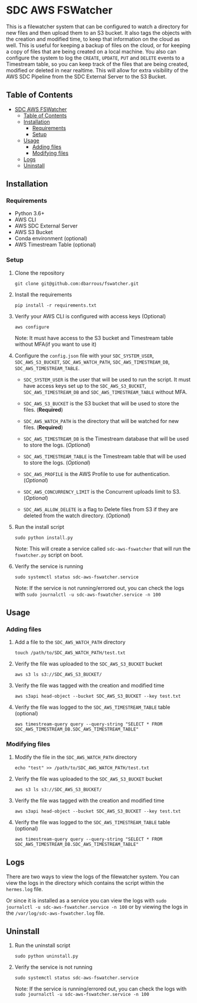 # SDC AWS FSWatcher

This is a filewatcher system that can be configured to watch a directory for new files and then upload them to an S3 bucket. It also tags the objects with the creation and modified time, to keep that information on the cloud as well. This is useful for keeping a backup of files on the cloud, or for keeping a copy of files that are being created on a local machine. You also can configure the system to log the `CREATE`, `UPDATE`, `PUT` and `DELETE` events to a Timestream table, so you can keep track of the files that are being created, modified or deleted in near realtime. This will allow for extra visibility of the AWS SDC Pipeline from the SDC External Server to the S3 Bucket.

## Table of Contents
- [SDC AWS FSWatcher](#sdc-aws-fswatcher)
  - [Table of Contents](#table-of-contents)
  - [Installation](#installation)
    - [Requirements](#requirements)
    - [Setup](#setup)
  - [Usage](#usage)
    - [Adding files](#adding-files)
    - [Modifying files](#modifying-files)
  - [Logs](#logs)
  - [Uninstall](#uninstall)

## Installation
### Requirements
- Python 3.6+
- AWS CLI
- AWS SDC External Server
- AWS S3 Bucket
- Conda environment (optional)
- AWS Timestream Table (optional)

### Setup
1. Clone the repository

    ```git clone git@github.com:dbarrous/fswatcher.git```

2. Install the requirements

    ```pip install -r requirements.txt```

3. Verify your AWS CLI is configured with access keys (Optional)

    ```aws configure```

    Note: It must have access to the S3 bucket and Timestream table without MFA(if you want to use it)

4. Configure the `config.json` file with your `SDC_SYSTEM_USER`, `SDC_AWS_S3_BUCKET`, `SDC_AWS_WATCH_PATH`, `SDC_AWS_TIMESTREAM_DB`, `SDC_AWS_TIMESTREAM_TABLE`. 

    * `SDC_SYSTEM_USER` is the user that will be used to run the script. It must have access keys set up to the `SDC_AWS_S3_BUCKET`, `SDC_AWS_TIMESTREAM_DB` and `SDC_AWS_TIMESTREAM_TABLE` without MFA.

    * `SDC_AWS_S3_BUCKET` is the S3 bucket that will be used to store the files. (**Required**)

    * `SDC_AWS_WATCH_PATH` is the directory that will be watched for new files. (**Required**)

    * `SDC_AWS_TIMESTREAM_DB` is the Timestream database that will be used to store the logs. (*Optional*)

    * `SDC_AWS_TIMESTREAM_TABLE` is the Timestream table that will be used to store the logs. (*Optional*)
    
    * `SDC_AWS_PROFILE` is the AWS Profile to use for authentication. (*Optional*)

    * `SDC_AWS_CONCURRENCY_LIMIT` is the Concurrent uploads limit to S3. (*Optional*)

    * `SDC_AWS_ALLOW_DELETE` is a flag to Delete files from S3 if they are deleted from the watch directory. (*Optional*)

5. Run the install script

    ```sudo python install.py```

    Note: This will create a service called `sdc-aws-fswatcher` that will run the `fswatcher.py` script on boot.

6. Verify the service is running

    ```sudo systemctl status sdc-aws-fswatcher.service```

    Note: If the service is not running/errored out, you can check the logs with `sudo journalctl -u sdc-aws-fswatcher.service -n 100`


## Usage
### Adding files
1. Add a file to the `SDC_AWS_WATCH_PATH` directory

    ```touch /path/to/SDC_AWS_WATCH_PATH/test.txt```

2. Verify the file was uploaded to the `SDC_AWS_S3_BUCKET` bucket

    ```aws s3 ls s3://SDC_AWS_S3_BUCKET/```

3. Verify the file was tagged with the creation and modified time

    ```aws s3api head-object --bucket SDC_AWS_S3_BUCKET --key test.txt```

4. Verify the file was logged to the `SDC_AWS_TIMESTREAM_TABLE` table (optional)

    ```aws timestream-query query --query-string "SELECT * FROM SDC_AWS_TIMESTREAM_DB.SDC_AWS_TIMESTREAM_TABLE"```

### Modifying files
1. Modify the file in the `SDC_AWS_WATCH_PATH` directory

    ```echo "test" >> /path/to/SDC_AWS_WATCH_PATH/test.txt```

2. Verify the file was uploaded to the `SDC_AWS_S3_BUCKET` bucket

    ```aws s3 ls s3://SDC_AWS_S3_BUCKET/```

3. Verify the file was tagged with the creation and modified time

    ```aws s3api head-object --bucket SDC_AWS_S3_BUCKET --key test.txt```

4. Verify the file was logged to the `SDC_AWS_TIMESTREAM_TABLE` table (optional)

    ```aws timestream-query query --query-string "SELECT * FROM SDC_AWS_TIMESTREAM_DB.SDC_AWS_TIMESTREAM_TABLE"```

## Logs
There are two ways to view the logs of the filewatcher system. You can view the logs in the directory which contains the script within the `hermes.log` file.

Or since it is installed as a service you can view the logs with `sudo journalctl -u sdc-aws-fswatcher.service -n 100` or by viewing the logs in the `/var/log/sdc-aws-fswatcher.log` file.

## Uninstall

1. Run the uninstall script

    ```sudo python uninstall.py```

2. Verify the service is not running

    ```sudo systemctl status sdc-aws-fswatcher.service```

    Note: If the service is running/errored out, you can check the logs with `sudo journalctl -u sdc-aws-fswatcher.service -n 100`



